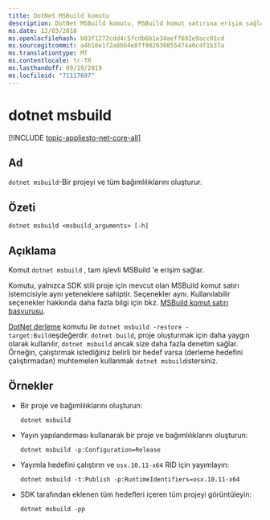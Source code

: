 ```yaml
---
title: DotNet MSBuild komutu
description: DotNet MSBuild komutu, MSBuild komut satırına erişim sağlar.
ms.date: 12/03/2018
ms.openlocfilehash: b83f1272cdd4c5fcdb6b1e34aef7692e9acc01cd
ms.sourcegitcommit: a4b10e1f2a8bb4e8ff902630855474a0c4f1b37a
ms.translationtype: MT
ms.contentlocale: tr-TR
ms.lasthandoff: 09/19/2019
ms.locfileid: "71117697"
---
```

# <a name="dotnet-msbuild"></a>dotnet msbuild

[!INCLUDE [topic-appliesto-net-core-all](../../../includes/topic-appliesto-net-core-all.md)]

## <a name="name"></a>Ad

`dotnet msbuild`-Bir projeyi ve tüm bağımlılıklarını oluşturur.

## <a name="synopsis"></a>Özeti

`dotnet msbuild <msbuild_arguments> [-h]`

## <a name="description"></a>Açıklama

Komut `dotnet msbuild` , tam işlevli MSBuild 'e erişim sağlar.

Komutu, yalnızca SDK stili proje için mevcut olan MSBuild komut satırı istemcisiyle aynı yeteneklere sahiptir. Seçenekler aynı. Kullanılabilir seçenekler hakkında daha fazla bilgi için bkz. [MSBuild komut satırı başvurusu](/visualstudio/msbuild/msbuild-command-line-reference).

[DotNet derleme](dotnet-build.md) komutu ile `dotnet msbuild -restore -target:Build`eşdeğerdir. `dotnet build`, proje oluşturmak için daha yaygın olarak kullanılır, `dotnet msbuild` ancak size daha fazla denetim sağlar. Örneğin, çalıştırmak istediğiniz belirli bir hedef varsa (derleme hedefini çalıştırmadan) muhtemelen kullanmak `dotnet msbuild`istersiniz.

## <a name="examples"></a>Örnekler

* Bir proje ve bağımlılıklarını oluşturun:

  ```dotnetcli
  dotnet msbuild
  ```

* Yayın yapılandırması kullanarak bir proje ve bağımlılıklarını oluşturun:

  ```dotnetcli
  dotnet msbuild -p:Configuration=Release
  ```

* Yayımla hedefini çalıştırın ve `osx.10.11-x64` RID için yayımlayın:

  ```dotnetcli
  dotnet msbuild -t:Publish -p:RuntimeIdentifiers=osx.10.11-x64
  ```

* SDK tarafından eklenen tüm hedefleri içeren tüm projeyi görüntüleyin:

  ```dotnetcli
  dotnet msbuild -pp
  ```
